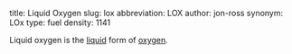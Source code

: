 title: Liquid Oxygen
slug: lox
abbreviation: LOX
author: jon-ross
synonym: LOx
type: fuel
density: 1141

Liquid oxygen is the [liquid](term) form of [oxygen](term).
